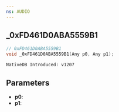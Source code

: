 ```yaml
---
ns: AUDIO
---
```

## _0xFD461D0ABA5559B1

```c
// 0xFD461D0ABA5559B1
void _0xFD461D0ABA5559B1(Any p0, Any p1);
```

```
NativeDB Introduced: v1207
```

## Parameters
* **p0**:
* **p1**:
